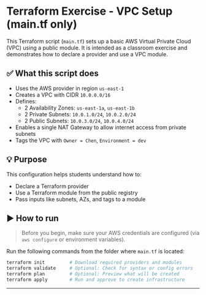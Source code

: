 
# Terraform Exercise - VPC Setup (main.tf only)

This Terraform script (`main.tf`) sets up a basic AWS Virtual Private Cloud (VPC) using a public module. It is intended as a classroom exercise and demonstrates how to declare a provider and use a VPC module.

## ✅ What this script does

- Uses the AWS provider in region `us-east-1`
- Creates a VPC with CIDR `10.0.0.0/16`
- Defines:
  - 2 Availability Zones: `us-east-1a`, `us-east-1b`
  - 2 Private Subnets: `10.0.1.0/24`, `10.0.2.0/24`
  - 2 Public Subnets: `10.0.3.0/24`, `10.0.4.0/24`
- Enables a single NAT Gateway to allow internet access from private subnets
- Tags the VPC with `Owner = Chen`, `Environment = dev`

## 💡 Purpose

This configuration helps students understand how to:

- Declare a Terraform provider
- Use a Terraform module from the public registry
- Pass inputs like subnets, AZs, and tags to a module

## ▶️ How to run

> Before you begin, make sure your AWS credentials are configured (via `aws configure` or environment variables).

Run the following commands from the folder where `main.tf` is located:

```bash
terraform init         # Download required providers and modules
terraform validate     # Optional: Check for syntax or config errors
terraform plan         # Optional: Preview what will be created
terraform apply        # Run and approve to create infrastructure
```

---

